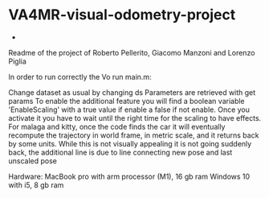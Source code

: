 # VA4MR-visual-odometry-project
-
Readme of the project of Roberto Pellerito, Giacomo Manzoni and Lorenzo Piglia

In order to run correctly the Vo run main.m:

Change dataset as usual by changing ds
Parameters are retrieved with get params
To enable the additional feature you will find a boolean variable
'EnableScaling' with a true value if enable a false if not enable.
Once you activate it you have to wait until the right time for the scaling to have effects.
For malaga and kitty, once the code finds the car it will eventually
recompute the trajectory in world frame, in metric scale, and it returns back by some units.
While this is not visually appealing it is not going suddenly back,
the additional line is due to line connecting new pose and last
unscaled pose

Hardware: MacBook pro with arm processor (M1), 16 gb ram
	  Windows 10 with i5, 8 gb ram

